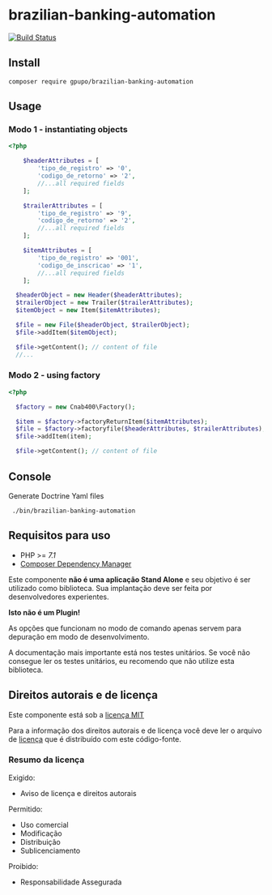 
# brazilian-banking-automation

[![Build Status](https://secure.travis-ci.org/gpupo/brazilian-banking-automation.png?branch=main)](http://travis-ci.org/gpupo/brazilian-banking-automation)

## Install

    composer require gpupo/brazilian-banking-automation

## Usage

### Modo 1 - instantiating objects

```php
<?php

    $headerAttributes = [
        'tipo_de_registro' => '0',
        'codigo_de_retorno' => '2',
        //...all required fields
    ];

    $trailerAttributes = [
        'tipo_de_registro' => '9',
        'codigo_de_retorno' => '2',
        //...all required fields
    ];

    $itemAttributes = [
        'tipo_de_registro' => '001',
        'codigo_de_inscricao' => '1',
        //...all required fields
    ];

  $headerObject = new Header($headerAttributes);
  $trailerObject = new Trailer($trailerAttributes);
  $itemObject = new Item($itemAttributes);

  $file = new File($headerObject, $trailerObject);
  $file->addItem($itemObject);

  $file->getContent(); // content of file
  //...

```

### Modo 2 - using factory

```php
<?php

  $factory = new Cnab400\Factory();

  $item = $factory->factoryReturnItem($itemAttributes);
  $file = $factory->factoryfile($headerAttributes, $trailerAttributes);
  $file->addItem(item);

  $file->getContent(); // content of file

```

## Console

Generate Doctrine Yaml files

     ./bin/brazilian-banking-automation

 ## Requisitos para uso

 * PHP >= *7.1*
 * [Composer Dependency Manager](http://getcomposer.org)

 Este componente **não é uma aplicação Stand Alone** e seu objetivo é ser utilizado como biblioteca.
 Sua implantação deve ser feita por desenvolvedores experientes.

 **Isto não é um Plugin!**

 As opções que funcionam no modo de comando apenas servem para depuração em modo de
 desenvolvimento.

 A documentação mais importante está nos testes unitários. Se você não consegue ler os testes unitários, eu recomendo que não utilize esta biblioteca.

 <!-- license -->

 ## Direitos autorais e de licença

 Este componente está sob a [licença MIT](https://github.com/gpupo/common-sdk/blob/master/LICENSE)

 Para a informação dos direitos autorais e de licença você deve ler o arquivo
 de [licença](https://github.com/gpupo/common-sdk/blob/master/LICENSE) que é distribuído com este código-fonte.

 ### Resumo da licença

 Exigido:

 - Aviso de licença e direitos autorais

 Permitido:

 - Uso comercial
 - Modificação
 - Distribuição
 - Sublicenciamento

 Proibido:

 - Responsabilidade Assegurada
